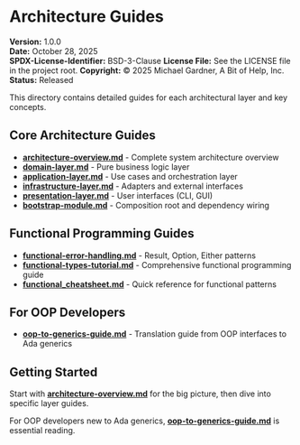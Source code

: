 # Architecture Guides

**Version:** 1.0.0  
**Date:** October 28, 2025  
**SPDX-License-Identifier:** BSD-3-Clause
**License File:** See the LICENSE file in the project root.
**Copyright:** © 2025 Michael Gardner, A Bit of Help, Inc.  
**Status:** Released  


This directory contains detailed guides for each architectural layer and key concepts.

## Core Architecture Guides

- **[architecture-overview.md](architecture-overview.md)** - Complete system architecture overview
- **[domain-layer.md](domain-layer.md)** - Pure business logic layer
- **[application-layer.md](application-layer.md)** - Use cases and orchestration layer
- **[infrastructure-layer.md](infrastructure-layer.md)** - Adapters and external interfaces
- **[presentation-layer.md](presentation-layer.md)** - User interfaces (CLI, GUI)
- **[bootstrap-module.md](bootstrap-module.md)** - Composition root and dependency wiring

## Functional Programming Guides

- **[functional-error-handling.md](functional-error-handling.md)** - Result, Option, Either patterns
- **[functional-types-tutorial.md](functional-types-tutorial.md)** - Comprehensive functional programming guide
- **[functional_cheatsheet.md](functional_cheatsheet.md)** - Quick reference for functional patterns

## For OOP Developers

- **[oop-to-generics-guide.md](oop-to-generics-guide.md)** - Translation guide from OOP interfaces to Ada generics

## Getting Started

Start with **[architecture-overview.md](architecture-overview.md)** for the big picture, then dive into specific layer guides.

For OOP developers new to Ada generics, **[oop-to-generics-guide.md](oop-to-generics-guide.md)** is essential reading.
